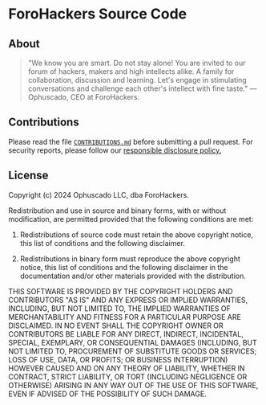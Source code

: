 # ForoHackers Source Code

## About

> "We know you are smart. Do not stay alone! You are invited to our forum of hackers, makers and high intellects alike. A family for collaboration, discussion and learning. Let's engage in stimulating conversations and challenge each other's intellect with fine taste."
> — Ophuscado, CEO at ForoHackers.

## Contributions

Please read the file [`CONTRIBUTIONS.md`](https://github.com/ForoHackers/app/blob/main/CONTRIBUTIONS.md) before submitting a pull request. For security reports, please follow our [responsible disclosure policy.](https://forohackers.com/security)

## License

Copyright (c) 2024 Ophuscado LLC, dba ForoHackers.

Redistribution and use in source and binary forms, with or without modification, are permitted provided that the following conditions are met:

1. Redistributions of source code must retain the above copyright notice, this list of conditions and the following disclaimer.

2. Redistributions in binary form must reproduce the above copyright notice, this list of conditions and the following disclaimer in the documentation and/or other materials provided with the distribution.

THIS SOFTWARE IS PROVIDED BY THE COPYRIGHT HOLDERS AND CONTRIBUTORS "AS IS" AND ANY EXPRESS OR IMPLIED WARRANTIES, INCLUDING, BUT NOT LIMITED TO, THE IMPLIED WARRANTIES OF MERCHANTABILITY AND FITNESS FOR A PARTICULAR PURPOSE ARE DISCLAIMED. IN NO EVENT SHALL THE COPYRIGHT OWNER OR CONTRIBUTORS BE LIABLE FOR ANY DIRECT, INDIRECT, INCIDENTAL, SPECIAL, EXEMPLARY, OR CONSEQUENTIAL DAMAGES (INCLUDING, BUT NOT LIMITED TO, PROCUREMENT OF SUBSTITUTE GOODS OR SERVICES; LOSS OF USE, DATA, OR PROFITS; OR BUSINESS INTERRUPTION) HOWEVER CAUSED AND ON ANY THEORY OF LIABILITY, WHETHER IN CONTRACT, STRICT LIABILITY, OR TORT (INCLUDING NEGLIGENCE OR OTHERWISE) ARISING IN ANY WAY OUT OF THE USE OF THIS SOFTWARE, EVEN IF ADVISED OF THE POSSIBILITY OF SUCH DAMAGE.
